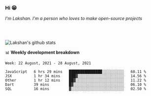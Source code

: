 ### Hi 😁

*I'm Lakshan. I'm a person who loves to make open-source projects*


<br/><br/>

![Lakshan's github stats](https://github-readme-stats.vercel.app/api?username=sandaruwan98&show_icons=true&theme=prussian )<br/>



📊 **Weekly development breakdown**
<!--START_SECTION:waka-->
```text
Week: 22 August, 2021 - 28 August, 2021

JavaScript   6 hrs 29 mins   ███████████████░░░░░░░░░░   60.11 % 
JSX          1 hr 34 mins    ███▓░░░░░░░░░░░░░░░░░░░░░   14.56 % 
Other        1 hr 12 mins    ██▓░░░░░░░░░░░░░░░░░░░░░░   11.22 % 
Dart         39 mins         █▓░░░░░░░░░░░░░░░░░░░░░░░   06.10 % 
SQL          16 mins         ▓░░░░░░░░░░░░░░░░░░░░░░░░   02.50 % 
```
<!--END_SECTION:waka-->

